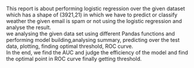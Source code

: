 This report is about performing logistic regression over the given dataset which has a shape of (3921,21) in which we have to predict or classify weather the given email is spam or not using the logistic regression and analyse the result.<BR/>
we analysing the given data set using different Pandas functions and performing model building,analysing summary, predicting over the test data, plotting, finding optimal threshold, ROC curve. <BR/>
In the end, we find the AUC and judge the efficiency of the model and find the optimal point in ROC curve finally getting threshold.